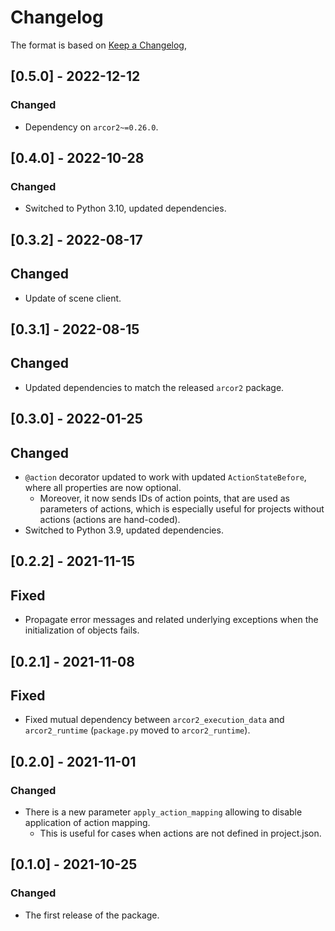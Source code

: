 # Changelog

The format is based on [Keep a Changelog](https://keepachangelog.com/en/1.0.0/),

## [0.5.0] - 2022-12-12

### Changed

- Dependency on `arcor2~=0.26.0`.

## [0.4.0] - 2022-10-28

### Changed

- Switched to Python 3.10, updated dependencies.

## [0.3.2] - 2022-08-17

## Changed

- Update of scene client.

## [0.3.1] - 2022-08-15

## Changed

- Updated dependencies to match the released `arcor2` package.

## [0.3.0] - 2022-01-25

## Changed

- `@action` decorator updated to work with updated `ActionStateBefore`, where all properties are now optional.
  - Moreover, it now sends IDs of action points, that are used as parameters of actions, which is especially useful for projects without actions (actions are hand-coded).
- Switched to Python 3.9, updated dependencies.

## [0.2.2] - 2021-11-15

## Fixed

- Propagate error messages and related underlying exceptions when the initialization of objects fails.

## [0.2.1] - 2021-11-08

## Fixed

- Fixed mutual dependency between `arcor2_execution_data` and `arcor2_runtime` (`package.py` moved to `arcor2_runtime`).

## [0.2.0] - 2021-11-01
### Changed
- There is a new parameter `apply_action_mapping` allowing to disable application of action mapping.
    - This is useful for cases when actions are not defined in project.json.

## [0.1.0] - 2021-10-25
### Changed
- The first release of the package.
